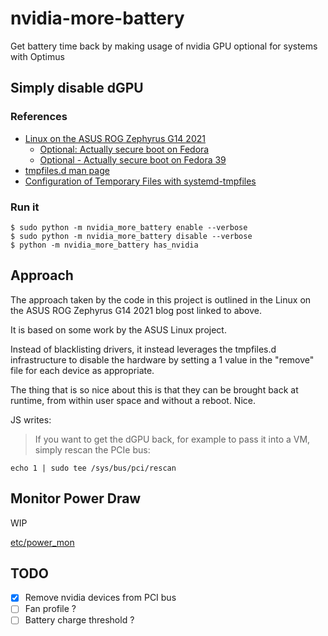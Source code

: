 # nvidia-more-battery
Get battery time back by making usage of nvidia GPU optional for systems with Optimus


## Simply disable dGPU

### References
* [Linux on the ASUS ROG Zephyrus G14 2021](https://blog.nil.im/?7b)
  - [Optional: Actually secure boot on Fedora](https://blog.nil.im/?7a)
  - [Optional - Actually secure boot on Fedora 39](https://blog.nil.im/?80)
* [tmpfiles.d man page](https://www.freedesktop.org/software/systemd/man/latest/tmpfiles.d.html)
* [Configuration of Temporary Files with systemd-tmpfiles](https://www.baeldung.com/linux/systemd-tmpfiles-configure-temporary-files)

### Run it

```
$ sudo python -m nvidia_more_battery enable --verbose
$ sudo python -m nvidia_more_battery disable --verbose
$ python -m nvidia_more_battery has_nvidia
```

## Approach

The approach taken by the code in this project is outlined in the Linux on the ASUS ROG Zephyrus G14 2021 blog post linked to above.

It is based on some work by the ASUS Linux project.

Instead of blacklisting drivers, it instead leverages the tmpfiles.d infrastructure to disable the hardware by setting a 1 value in the "remove" file for each device as appropriate.

The thing that is so nice about this is that they can be brought back at runtime, from within user space and without a reboot. Nice.

JS writes:
> If you want to get the dGPU back, for example to pass it into a VM, simply rescan the PCIe bus:

`echo 1 | sudo tee /sys/bus/pci/rescan`

## Monitor Power Draw

WIP

[etc/power_mon](etc/power_mon)

## TODO
- [X] Remove nvidia devices from PCI bus
- [ ] Fan profile ?
- [ ] Battery charge threshold ?
